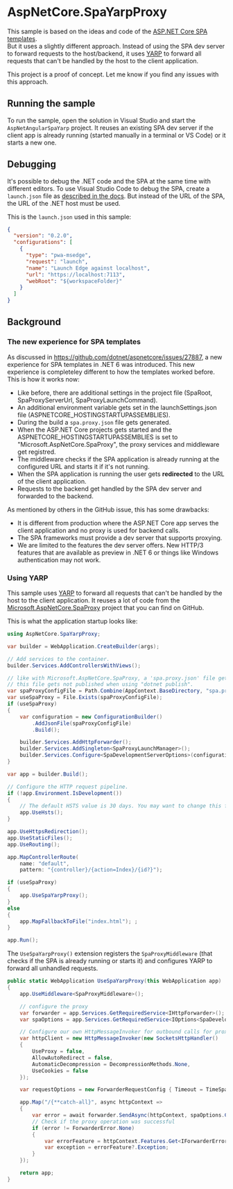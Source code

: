 # AspNetCore.SpaYarpProxy
This sample is based on the ideas and code of the [ASP.NET Core SPA templates](https://github.com/dotnet/spa-templates).  
But it uses a slightly different approach. Instead of using the SPA dev server to forward requests to the host/backend, it uses [YARP](https://microsoft.github.io/reverse-proxy/index.html) to forward all requests that can't be handled by the host to the client application.

This project is a proof of concept. Let me know if you find any issues with this approach.

## Running the sample

To run the sample, open the solution in Visual Studio and start the `AspNetAngularSpaYarp` project.
It reuses an existing SPA dev server if the client app is already running (started manually in a terminal or VS Code) or it starts a new one.

## Debugging

It's possible to debug the .NET code and the SPA at the same time with different editors. To use Visual Studio Code to debug the SPA, create a `launch.json` file as [described in the docs](https://code.visualstudio.com/docs/nodejs/angular-tutorial#_debugging-angular).
But instead of the URL of the SPA, the URL of the .NET host must be used.  

This is the `launch.json` used in this sample:
```json
{
  "version": "0.2.0",
  "configurations": [
    {
      "type": "pwa-msedge",
      "request": "launch",
      "name": "Launch Edge against localhost",
      "url": "https://localhost:7113",
      "webRoot": "${workspaceFolder}"
    }
  ]
}
```

## Background

### The new experience for SPA templates
As discussed in https://github.com/dotnet/aspnetcore/issues/27887, a new experience for SPA templates in .NET 6 was introduced.
This new experience is completeley different to how the templates worked before. This is how it works now:
* Like before, there are additional settings in the project file (SpaRoot, SpaProxyServerUrl, SpaProxyLaunchCommand).
* An additional environment variable gets set in the launchSettings.json file (ASPNETCORE_HOSTINGSTARTUPASSEMBLIES).
* During the build a `spa.proxy.json` file gets generated.
* When the ASP.NET Core projects gets started and the ASPNETCORE_HOSTINGSTARTUPASSEMBLIES is set to "Microsoft.AspNetCore.SpaProxy", the proxy services and middleware get registred.
* The middleware checks if the SPA application is already running at the configured URL and starts it if it's not running.
* When the SPA application is running the user gets __redirected__ to the URL of the client application.
* Requests to the backend get handled by the SPA dev server and forwarded to the backend.

As mentioned by others in the GitHub issue, this has some drawbacks:
* It is different from production where the ASP.NET Core app serves the client application and no proxy is used for backend calls.
* The SPA frameworks must provide a dev server that supports proxying.
* We are limited to the features the dev server offers. New HTTP/3 features that are available as preview in .NET 6 or things like Windows authentication may not work.

### Using YARP

This sample uses [YARP](https://microsoft.github.io/reverse-proxy/index.html) to forward all requests that can't be handled by the host to the client application. It reuses a lot of code from the [Microsoft.AspNetCore.SpaProxy](https://github.com/dotnet/aspnetcore/tree/main/src/Middleware/Spa/SpaProxy/src) project that you can find on GitHub.

This is what the application startup looks like:

```cs
using AspNetCore.SpaYarpProxy;

var builder = WebApplication.CreateBuilder(args);

// Add services to the container.
builder.Services.AddControllersWithViews();

// like with Microsoft.AspNetCore.SpaProxy, a 'spa.proxy.json' file gets generated based on the values in the project file (SpaRoot, SpaProxyClientUrl, SpaProxyLaunchCommand).
// this file gets not published when using "dotnet publish".
var spaProxyConfigFile = Path.Combine(AppContext.BaseDirectory, "spa.proxy.json");
var useSpaProxy = File.Exists(spaProxyConfigFile);
if (useSpaProxy)
{
    var configuration = new ConfigurationBuilder()
        .AddJsonFile(spaProxyConfigFile)
        .Build();

    builder.Services.AddHttpForwarder();
    builder.Services.AddSingleton<SpaProxyLaunchManager>();
    builder.Services.Configure<SpaDevelopmentServerOptions>(configuration.GetSection("SpaProxyServer"));
}

var app = builder.Build();

// Configure the HTTP request pipeline.
if (!app.Environment.IsDevelopment())
{
    // The default HSTS value is 30 days. You may want to change this for production scenarios, see https://aka.ms/aspnetcore-hsts.
    app.UseHsts();
}

app.UseHttpsRedirection();
app.UseStaticFiles();
app.UseRouting();

app.MapControllerRoute(
    name: "default",
    pattern: "{controller}/{action=Index}/{id?}");

if (useSpaProxy)
{
    app.UseSpaYarpProxy();
}
else
{
    app.MapFallbackToFile("index.html"); ;
}

app.Run();
```

The `UseSpaYarpProxy()` extension registers the `SpaProxyMiddleware` (that checks if the SPA is already running or starts it) and configures YARP to forward all unhandled requests.

```cs
public static WebApplication UseSpaYarpProxy(this WebApplication app)
{
    app.UseMiddleware<SpaProxyMiddleware>();

    // configure the proxy
    var forwarder = app.Services.GetRequiredService<IHttpForwarder>();
    var spaOptions = app.Services.GetRequiredService<IOptions<SpaDevelopmentServerOptions>>().Value;

    // Configure our own HttpMessageInvoker for outbound calls for proxy operations
    var httpClient = new HttpMessageInvoker(new SocketsHttpHandler()
    {
        UseProxy = false,
        AllowAutoRedirect = false,
        AutomaticDecompression = DecompressionMethods.None,
        UseCookies = false
    });

    var requestOptions = new ForwarderRequestConfig { Timeout = TimeSpan.FromSeconds(100) };

    app.Map("/{**catch-all}", async httpContext =>
    {
        var error = await forwarder.SendAsync(httpContext, spaOptions.ClientUrl, httpClient, requestOptions, HttpTransformer.Default);
        // Check if the proxy operation was successful
        if (error != ForwarderError.None)
        {
            var errorFeature = httpContext.Features.Get<IForwarderErrorFeature>();
            var exception = errorFeature?.Exception;
        }
    });

    return app;
}
```
